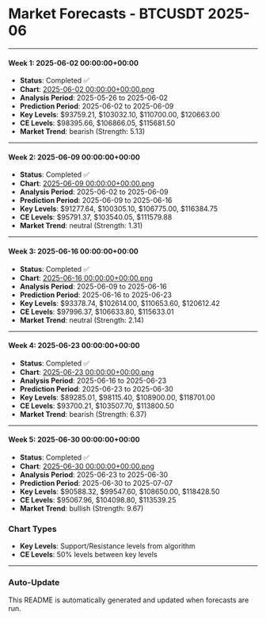 # Market Forecasts - BTCUSDT 2025-06

---

#### Week 1: 2025-06-02 00:00:00+00:00
- **Status**: Completed ✅
- **Chart**: <a href="./2025-06-02 00:00:00+00:00.png">2025-06-02 00:00:00+00:00.png</a>
- **Analysis Period**: 2025-05-26 to 2025-06-02
- **Prediction Period**: 2025-06-02 to 2025-06-09
- **Key Levels**: $93759.21, $103032.10, $110700.00, $120663.00
- **CE Levels**: $98395.66, $106866.05, $115681.50
- **Market Trend**: bearish (Strength: 5.13)

---

#### Week 2: 2025-06-09 00:00:00+00:00
- **Status**: Completed ✅
- **Chart**: <a href="./2025-06-09 00:00:00+00:00.png">2025-06-09 00:00:00+00:00.png</a>
- **Analysis Period**: 2025-06-02 to 2025-06-09
- **Prediction Period**: 2025-06-09 to 2025-06-16
- **Key Levels**: $91277.64, $100305.10, $106775.00, $116384.75
- **CE Levels**: $95791.37, $103540.05, $111579.88
- **Market Trend**: neutral (Strength: 1.31)

---

#### Week 3: 2025-06-16 00:00:00+00:00
- **Status**: Completed ✅
- **Chart**: <a href="./2025-06-16 00:00:00+00:00.png">2025-06-16 00:00:00+00:00.png</a>
- **Analysis Period**: 2025-06-09 to 2025-06-16
- **Prediction Period**: 2025-06-16 to 2025-06-23
- **Key Levels**: $93378.74, $102614.00, $110653.60, $120612.42
- **CE Levels**: $97996.37, $106633.80, $115633.01
- **Market Trend**: neutral (Strength: 2.14)

---

#### Week 4: 2025-06-23 00:00:00+00:00
- **Status**: Completed ✅
- **Chart**: <a href="./2025-06-23 00:00:00+00:00.png">2025-06-23 00:00:00+00:00.png</a>
- **Analysis Period**: 2025-06-16 to 2025-06-23
- **Prediction Period**: 2025-06-23 to 2025-06-30
- **Key Levels**: $89285.01, $98115.40, $108900.00, $118701.00
- **CE Levels**: $93700.21, $103507.70, $113800.50
- **Market Trend**: bearish (Strength: 6.37)

---

#### Week 5: 2025-06-30 00:00:00+00:00
- **Status**: Completed ✅
- **Chart**: <a href="./2025-06-30 00:00:00+00:00.png">2025-06-30 00:00:00+00:00.png</a>
- **Analysis Period**: 2025-06-23 to 2025-06-30
- **Prediction Period**: 2025-06-30 to 2025-07-07
- **Key Levels**: $90588.32, $99547.60, $108650.00, $118428.50
- **CE Levels**: $95067.96, $104098.80, $113539.25
- **Market Trend**: bullish (Strength: 9.67)

### Chart Types

- **Key Levels**: Support/Resistance levels from algorithm
- **CE Levels**: 50% levels between key levels

---

### Auto-Update

This README is automatically generated and updated when forecasts are run.
